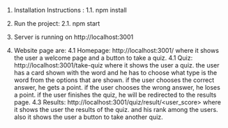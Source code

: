1.  Installation Instructions :
    1.1. npm install

2.  Run the project:
    2.1. npm start

3.  Server is running on http://localhost:3001

4.  Website page are:
    4.1 Homepage: http://localhost:3001/
    where it shows the user a welcome page and a button to take a quiz.
    4.1 Quiz: http://localhost:3001/take-quiz
    where it shows the user a quiz.
    the user has a card shown with the word and he has to choose
    what type is the word from the options that are shown.
    if the user chooses the correct answer, he gets a point.
    if the user chooses the wrong answer, he loses a point.
    if the user finishes the quiz, he will be redirected to the results page.
    4.3 Results: http://localhost:3001/quiz/result/<user_score>
    where it shows the user the results of the quiz. and his rank among the users.
    also it shows the user a button to take another quiz.
